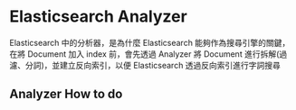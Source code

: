 # Elasticsearch Analyzer

Elasticsearch 中的分析器，是為什麼 Elasticsearch 能夠作為搜尋引擎的關鍵，在將 Document 加入 index 前，會先透過 Analyzer 將 Document 進行拆解(過濾、分詞)，並建立反向索引，以便 Elasticsearch 透過反向索引進行字詞搜尋

## Analyzer How to do
 